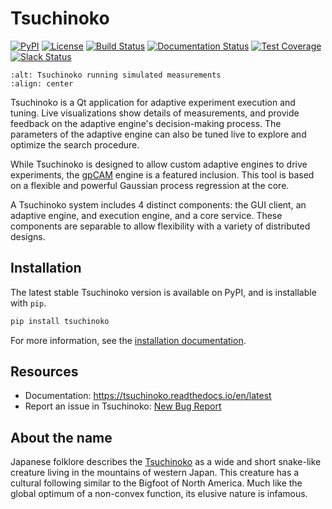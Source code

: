 # Tsuchinoko
[![PyPI](https://badgen.net/pypi/v/tsuchinoko)](https://pypi.org/project/tsuchinoko/)
[![License](https://badgen.net/pypi/license/tsuchinoko)](https://github.com/lbl-camera/tsuchinoko)
[![Build Status](https://github.com/lbl-camera/tsuchinoko/actions/workflows/main.yml/badge.svg)](https://github.com/lbl-camera/tsuchinoko/actions/workflows/main.yml)
[![Documentation Status](https://readthedocs.org/projects/tsuchinoko/badge/?version=latest)](https://tsuchinoko.readthedocs.io/en/latest/?badge=latest)
[![Test Coverage](https://img.shields.io/codecov/c/github/lbl-camera/tsuchinoko/master.svg)](https://codecov.io/github/lbl-camera/tsuchinoko?branch=master)
[![Slack Status](https://img.shields.io/badge/slack-gpCAM-yellow.svg?logo=slack)](https://nikea.slack.com/messages/U7Q1N42F6)

```{image} docs/source/_static/running-score.PNG
:alt: Tsuchinoko running simulated measurements
:align: center

```

Tsuchinoko is a Qt application for adaptive experiment execution and tuning. Live visualizations show details of 
measurements, and provide feedback on the adaptive engine's decision-making process. The parameters of the adaptive 
engine can also be tuned live to explore and optimize the search procedure.

While Tsuchinoko is designed to allow custom adaptive engines to drive experiments, the 
[gpCAM](https://gpcam.readthedocs.io/en/latest/) engine is a featured inclusion. This tool is based on a flexible and 
powerful Gaussian process regression at the core.

A Tsuchinoko system includes 4 distinct components: the GUI client, an adaptive engine, and execution engine, and a
core service. These components are separable to allow flexibility with a variety of distributed designs.

## Installation

The latest stable Tsuchinoko version is available on PyPI, and is installable with `pip`.

```bash
pip install tsuchinoko
```

For more information, see the [installation documentation](https://tsuchinoko.readthedocs.io/en/latest/quickstart.html).

## Resources

* Documentation: https://tsuchinoko.readthedocs.io/en/latest
* Report an issue in Tsuchinoko: [New Bug Report](https://github.com/lbl-camera/tsuchinoko/issues/new?labels=bug)

## About the name

Japanese folklore describes the [Tsuchinoko](https://cryptidz.fandom.com/wiki/Tsuchinoko) as a wide and short snake-like creature living in the mountains of western
Japan. This creature has a cultural following similar to the Bigfoot of North America. Much like the global optimum of a
non-convex function, its elusive nature is infamous.